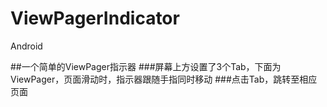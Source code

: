 # ViewPagerIndicator
Android

##一个简单的ViewPager指示器
###屏幕上方设置了3个Tab，下面为ViewPager，页面滑动时，指示器跟随手指同时移动
###点击Tab，跳转至相应页面
